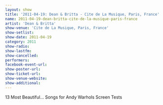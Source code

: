 ```yaml
---
layout: show
title: '2011-04-19: Dean & Britta - Cite de La Musique, Paris, France'
name: 2011-04-19-dean-britta-cite-de-la-musique-paris-france
artist: 'Dean & Britta'
show-venue: 'Cite de La Musique, Paris, France'
show-setlist: 
show-date: 2011-04-19
category: 2011
show-radio: 
show-lastfm: 
show-cancelled: 
performers: 
facebook-event-url: 
show-poster-url: 
show-ticket-url: 
show-venue-website: 
show-additional: 
---
```


13 Most Beautiful... Songs for Andy Warhols Screen Tests